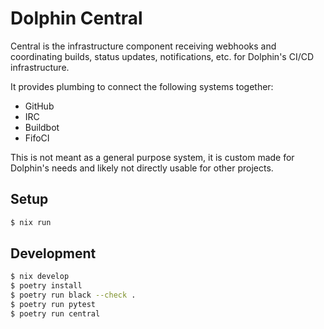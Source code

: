 # Dolphin Central

Central is the infrastructure component receiving webhooks and coordinating
builds, status updates, notifications, etc. for Dolphin's CI/CD infrastructure.

It provides plumbing to connect the following systems together:
- GitHub
- IRC
- Buildbot
- FifoCI

This is not meant as a general purpose system, it is custom made for Dolphin's
needs and likely not directly usable for other projects.

## Setup

```bash
$ nix run
```

## Development

```bash
$ nix develop
$ poetry install
$ poetry run black --check .
$ poetry run pytest
$ poetry run central
```
